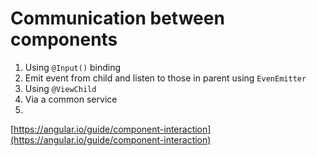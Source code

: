 # Communication between components

1. Using `@Input()` binding
2. Emit event from child and listen to those in parent using `EvenEmitter` 
3. Using `@ViewChild`
4. Via a common service
5. 
[https://angular.io/guide/component-interaction](https://angular.io/guide/component-interaction)

